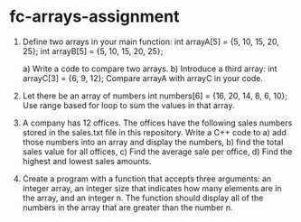 # fc-arrays-assignment

1. Define two arrays in your main function:
   int arrayA[5] = {5, 10, 15, 20, 25};
   int arrayB[5] = {5, 10, 15, 20, 25};

   a) Write a code to compare two arrays.
   b) Introduce a third array:
   int arrayC[3] = {6, 9, 12};
   Compare arrayA with arrayC in your code.

2. Let there be an array of numbers
   int numbers[6] = {16, 20, 14, 8, 6, 10};
   Use range based for loop to sum the values in that array.

3. A company has 12 offices. The offices have the following sales numbers stored in the sales.txt file in this repository. Write a C++ code to
   a) add those numbers into an array and display the numbers,
   b) find the total sales value for all offices,
   c) Find the average sale per office,
   d) Find the highest and lowest sales amounts.

4. Create a program with a function that accepts three arguments: an integer array, an integer size that indicates how many elements are in the array, and an integer n. The function should display all of the numbers in the array that are greater than the number n.

